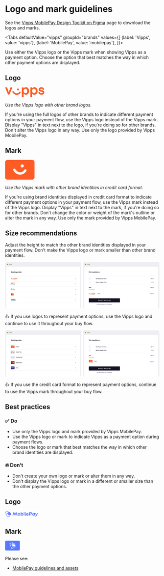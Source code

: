 <!-- START_METADATA
---
title: Vipps MobilePay logo and mark guidelines
sidebar_label: Logo and mark guidelines
sidebar_position: 30
hide_table_of_contents: true
pagination_next: null
pagination_prev: null
---

import ApiSchema from '@theme/ApiSchema';
import Tabs from '@theme/Tabs';
import TabItem from '@theme/TabItem';

END_METADATA -->

# Logo and mark guidelines

See the [Vipps MobilePay Design Toolkit on Figma](https://www.figma.com/@vippsmobilepay) page to download the logos and marks.


<Tabs
defaultValue="vipps"
groupId="brands"
values={[
{label: 'Vipps', value: 'vipps'},
{label: 'MobilePay', value: 'mobilepay'},
]}>
<TabItem value="vipps">

Use either the Vipps logo or the Vipps mark when showing Vipps as a payment option. Choose the option that best matches the way in which other payment options are displayed.

## Logo

![Vipps logo](images/vipps/logo.svg)

*Use the Vipps logo with other brand logos.*

If you're using the full logos of other brands to indicate different payment options in your payment flow, use the Vipps logo instead of the Vipps mark. Display "Vipps" in text next to the logo, if you're doing so for other brands. Don't alter the Vipps logo in any way. Use only the logo provided by Vipps MobilePay.

## Mark

![Vipps mark](images/vipps/mark.svg)

*Use the Vipps mark with other brand identities in credit card format.*

If you're using brand identities displayed in credit card format to indicate different payment options in your payment flow, use the Vipps mark instead of the Vipps logo. Display "Vipps" in text next to the mark, if you're doing so for other brands. Don't change the color or weight of the mark's outline or alter the mark in any way. Use only the mark provided by Vipps MobilePay.

## Size recommendations

Adjust the height to match the other brand identities displayed in your payment flow. Don't make the Vipps logo or mark smaller than other brand identities.

![Checkout with Vipps logo](images/vipps/checkout-logo.svg)

👍 If you use logos to represent payment options, use the Vipps logo and continue to use it throughout your buy flow.

![Checkout with Vipps mark](images/vipps/checkout-mark.svg)

👍 If you use the credit card format to represent payment options, continue to use the Vipps mark throughout your buy flow.

## Best practices

### ✅ Do

* Use only the Vipps logo and mark provided by Vipps MobilePay.
* Use the Vipps logo or mark to indicate Vipps as a payment option during payment flows.
* Choose the logo or mark that best matches the way in which other brand identities are displayed.

### 🔥 Don’t

* Don't create your own logo or mark or alter them in any way.
* Don't display the Vipps logo or mark in a different or smaller size than the other payment options.

</TabItem>

<TabItem value="mobilepay">

## Logo

![MobilePay logo](images/mobilepay/MP_logo.png)


## Mark

![MobilePay mark](images/mobilepay/MP_mark.png)


Please see:

* [MobilePay guidelines and assets](https://www.mobilepaygroup.com/design#)

</TabItem>
</Tabs>
